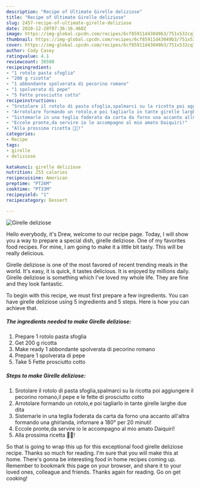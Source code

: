 ```yaml
---
description: "Recipe of Ultimate Girelle deliziose"
title: "Recipe of Ultimate Girelle deliziose"
slug: 2457-recipe-of-ultimate-girelle-deliziose
date: 2020-12-28T07:36:16.460Z
image: https://img-global.cpcdn.com/recipes/6cf85911d43049b3/751x532cq70/girelle-deliziose-recipe-main-photo.jpg
thumbnail: https://img-global.cpcdn.com/recipes/6cf85911d43049b3/751x532cq70/girelle-deliziose-recipe-main-photo.jpg
cover: https://img-global.cpcdn.com/recipes/6cf85911d43049b3/751x532cq70/girelle-deliziose-recipe-main-photo.jpg
author: Cody Casey
ratingvalue: 4.1
reviewcount: 36590
recipeingredient:
- "1 rotolo pasta sfoglia"
- "200 g ricotta"
- "1 abbondante spolverata di pecorino romano"
- "1 spolverata di pepe"
- "5 Fette prosciutto cotto"
recipeinstructions:
- "Srotolare il rotolo di pasta sfoglia,spalmarci su la ricotta poi aggiungere il pecorino romano,il pepe e le fette di prosciutto cotto"
- "Arrotolare formando un rotolo,e poi tagliarlo in tante girelle larghe due dita"
- "Sistemarle in una teglia foderata da carta da forno una accanto all&#39;altra formando una ghirlanda, infornare a 180° per 20 minuti!"
- "Eccole pronte,da servire io le accompagno al mio amato Daiquiri!"
- "Alla prossima ricetta 👩‍🍳!"
categories:
- Recipe
tags:
- girelle
- deliziose

katakunci: girelle deliziose 
nutrition: 253 calories
recipecuisine: American
preptime: "PT26M"
cooktime: "PT33M"
recipeyield: "1"
recipecategory: Dessert

---
```



![Girelle deliziose](https://img-global.cpcdn.com/recipes/6cf85911d43049b3/751x532cq70/girelle-deliziose-recipe-main-photo.jpg)

Hello everybody, it's Drew, welcome to our recipe page. Today, I will show you a way to prepare a special dish, girelle deliziose. One of my favorites food recipes. For mine, I am going to make it a little bit tasty. This will be really delicious.



Girelle deliziose is one of the most favored of recent trending meals in the world. It's easy, it is quick, it tastes delicious. It is enjoyed by millions daily. Girelle deliziose is something which I've loved my whole life. They are fine and they look fantastic.


To begin with this recipe, we must first prepare a few ingredients. You can have girelle deliziose using 5 ingredients and 5 steps. Here is how you can achieve that.

<!--inarticleads1-->

##### The ingredients needed to make Girelle deliziose:

1. Prepare 1 rotolo pasta sfoglia
1. Get 200 g ricotta
1. Make ready 1 abbondante spolverata di pecorino romano
1. Prepare 1 spolverata di pepe
1. Take 5 Fette prosciutto cotto




<!--inarticleads2-->

##### Steps to make Girelle deliziose:

1. Srotolare il rotolo di pasta sfoglia,spalmarci su la ricotta poi aggiungere il pecorino romano,il pepe e le fette di prosciutto cotto
1. Arrotolare formando un rotolo,e poi tagliarlo in tante girelle larghe due dita
1. Sistemarle in una teglia foderata da carta da forno una accanto all&#39;altra formando una ghirlanda, infornare a 180° per 20 minuti!
1. Eccole pronte,da servire io le accompagno al mio amato Daiquiri!
1. Alla prossima ricetta 👩‍🍳!




So that is going to wrap this up for this exceptional food girelle deliziose recipe. Thanks so much for reading. I'm sure that you will make this at home. There's gonna be interesting food in home recipes coming up. Remember to bookmark this page on your browser, and share it to your loved ones, colleague and friends. Thanks again for reading. Go on get cooking!
